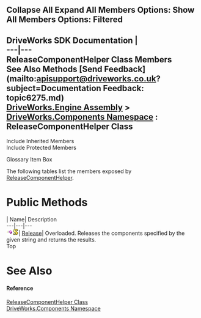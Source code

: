        

 Collapse All Expand All  Members Options: Show All  Members Options: Filtered   
---  
DriveWorks SDK Documentation  |   
---|---  
ReleaseComponentHelper Class Members   
See Also Methods [Send Feedback](mailto:apisupport@driveworks.co.uk?subject=Documentation Feedback: topic6275.md)  
[DriveWorks.Engine Assembly](topic2156.md) > [DriveWorks.Components Namespace](topic6089.md) : ReleaseComponentHelper Class  
---  
  
Include Inherited Members    
Include Protected Members  


Glossary Item Box

The following tables list the members exposed by [ReleaseComponentHelper](topic6275.md).

# Public Methods

| Name| Description  
---|---|---  
![Public Method](dotnetimages/publicMethod.gif)![static \(Shared in Visual Basic\)](dotnetimages/static.gif)| [Release](topic6281.md)| Overloaded. Releases the components specified by the given string and returns the results.   
Top

# See Also

#### Reference

[ReleaseComponentHelper Class](topic6275.md)   
[DriveWorks.Components Namespace](topic6089.md)


